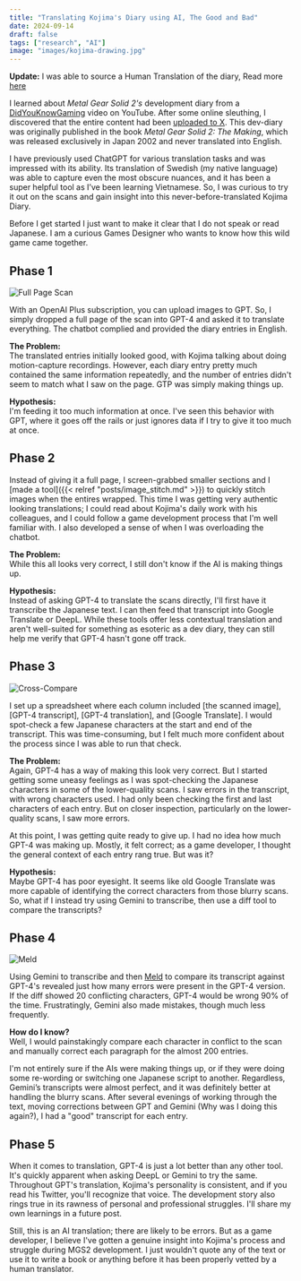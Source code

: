 ```yaml
---
title: "Translating Kojima's Diary using AI, The Good and Bad"
date: 2024-09-14
draft: false
tags: ["research", "AI"]
image: "images/kojima-drawing.jpg"
---
```


**Update:** I was able to source a Human Translation of the diary, Read more [here](https://vghpe.github.io/blog/posts/human-translation/)  

I learned about  *Metal Gear Solid 2's* development diary from a [DidYouKnowGaming](https://www.youtube.com/watch?v=BVAlMgY4-5M) video on YouTube. After some online sleuthing, I discovered that the entire content had been [uploaded to X](https://x.com/BadHumans/status/1744883721595924822). This dev-diary was originally published in the book *Metal Gear Solid 2: The Making*, which was released exclusively in Japan 2002 and never translated into English.

I have previously used ChatGPT for various translation tasks and was impressed with its ability. Its translation of Swedish (my native language) was able to capture even the most obscure nuances, and it has been a super helpful tool as I’ve been learning Vietnamese. So, I was curious to try it out on the scans and gain insight into this never-before-translated Kojima Diary.

Before I get started I just want to make it clear that I do not speak or read Japanese. I am a curious Games Designer who wants to know how this wild game came together. 

## Phase 1
![Full Page Scan](/images/fullpage-scan.jpeg)

With an OpenAI Plus subscription, you can upload images to GPT. So, I simply dropped a full page of the scan into GPT-4 and asked it to translate everything. The chatbot complied and provided the diary entries in English.

**The Problem:**  
The translated entries initially looked good, with Kojima talking about doing motion-capture recordings. However, each diary entry pretty much contained the same information repeatedly, and the number of entries didn't seem to match what I saw on the page. GTP was simply making things up.

**Hypothesis:**  
I'm feeding it too much information at once. I've seen this behavior with GPT, where it goes off the rails or just ignores data if I try to give it too much at once.

## Phase 2
Instead of giving it a full page, I screen-grabbed smaller sections and I [made a tool]({{< relref "posts/image_stitch.md" >}}) to quickly stitch images when the entires wrapped. This time I was getting very authentic looking translations; I could read about Kojima's daily work with his colleagues, and I could follow a game development process that I'm well familiar with. I also developed a sense of when I was overloading the chatbot.

**The Problem:**  
While this all looks very correct, I still don't know if the AI is making things up.

**Hypothesis:**  
Instead of asking GPT-4 to translate the scans directly, I'll first have it transcribe the Japanese text. I can then feed that transcript into Google Translate or DeepL. While these tools offer less contextual translation and aren't well-suited for something as esoteric as a dev diary, they can still help me verify that GPT-4 hasn't gone off track.

## Phase 3

![Cross-Compare](/images/cross-compare.png)

I set up a spreadsheet where each column included [the scanned image], [GPT-4 transcript], [GPT-4 translation], and [Google Translate]. I would spot-check a few Japanese characters at the start and end of the transcript. This was time-consuming, but I felt much more confident about the process since I was able to run that check.

**The Problem:**  
Again, GPT-4 has a way of making this look very correct. But I started getting some uneasy feelings as I was spot-checking the Japanese characters in some of the lower-quality scans. I saw errors in the transcript, with wrong characters used. I had only been checking the first and last characters of each entry. But on closer inspection, particularly on the lower-quality scans, I saw more errors.

At this point, I was getting quite ready to give up. I had no idea how much GPT-4 was making up. Mostly, it felt correct; as a game developer, I thought the general context of each entry rang true. But was it?

**Hypothesis:**  
Maybe GPT-4 has poor eyesight. It seems like old Google Translate was more capable of identifying the correct characters from those blurry scans. So, what if I instead try using Gemini to transcribe, then use a diff tool to compare the transcripts?

## Phase 4

![Meld](/images/meld.png)


Using Gemini to transcribe and then [Meld](https://meldmerge.org/) to compare its transcript against GPT-4's revealed just how many errors were present in the GPT-4 version. If the diff showed 20 conflicting characters, GPT-4 would be wrong 90% of the time. Frustratingly, Gemini also made mistakes, though much less frequently.

**How do I know?**  
Well, I would painstakingly compare each character in conflict to the scan and manually correct each paragraph for the almost 200 entries.

I'm not entirely sure if the AIs were making things up, or if they were doing some re-wording or switching one Japanese script to another. Regardless, Gemini’s transcripts were almost perfect, and it was definitely better at handling the blurry scans. After several evenings of working through the text, moving corrections between GPT and Gemini (Why was I doing this again?), I had a "good" transcript for each entry.

## Phase 5
When it comes to translation, GPT-4 is just a lot better than any other tool. It's quickly apparent when asking DeepL or Gemini to try the same. Throughout GPT's translation, Kojima's personality is consistent, and if you read his Twitter, you'll recognize that voice. The development story also rings true in its rawness of personal and professional struggles. I'll share my own learnings in a future post. 

Still, this is an AI translation; there are likely to be errors. But as a game developer, I believe I've gotten a genuine insight into Kojima's process and struggle during MGS2 development. I just wouldn't quote any of the text or use it to write a book or anything before it has been properly vetted by a human translator.
